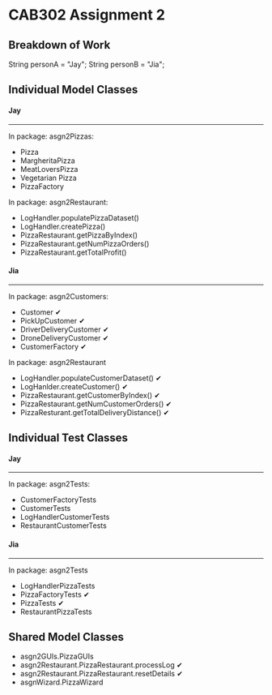 # CAB302 Assignment 2
## Breakdown of Work

String personA = "Jay";
String personB = "Jia";

## Individual Model Classes  
#### Jay
---
In package: asgn2Pizzas:
- Pizza
- MargheritaPizza
- MeatLoversPizza
- Vegetarian Pizza
- PizzaFactory

In package: asgn2Restaurant:
- LogHandler.populatePizzaDataset()
- LogHandler.createPizza()
- PizzaRestaurant.getPizzaByIndex()
- PizzaRestaurant.getNumPizzaOrders()
- PizzaRestaurant.getTotalProfit()

#### Jia
---
In package: asgn2Customers:
- Customer ✔
- PickUpCustomer ✔
- DriverDeliveryCustomer ✔
- DroneDeliveryCustomer ✔
- CustomerFactory ✔

In package: asgn2Restaurant
- LogHandler.populateCustomerDataset() ✔
- LogHanlder.createCustomer() ✔
- PizzaRestaurant.getCustomerByIndex() ✔
- PizzaRestaurant.getNumCustomerOrders() ✔
- PizzaResturant.getTotalDeliveryDistance() ✔


## Individual Test Classes
#### Jay
---
In package: asgn2Tests:
- CustomerFactoryTests
- CustomerTests
- LogHandlerCustomerTests
- RestaurantCustomerTests

#### Jia
---
In package: asgn2Tests
- LogHandlerPizzaTests 
- PizzaFactoryTests ✔
- PizzaTests ✔
- RestaurantPizzaTests


## Shared Model Classes
- asgn2GUIs.PizzaGUIs
- asgn2Restaurant.PizzaRestaurant.processLog ✔
- asgn2Restaurant.PizzaRestaurant.resetDetails ✔
- asgnWizard.PizzaWizard


